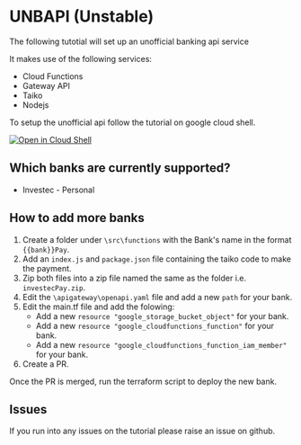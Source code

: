 # UNBAPI (Unstable)

The following tutotial will set up an unofficial banking api service

It makes use of the following services:
* Cloud Functions
* Gateway API
* Taiko
* Nodejs	

To setup the unofficial api follow the tutorial on google cloud shell.

[![Open in Cloud Shell](https://gstatic.com/cloudssh/images/open-btn.svg)](https://ssh.cloud.google.com/cloudshell/editor?cloudshell_git_repo=https%3A%2F%2Fgithub.com%2Fbezchristo%2Funbapi.git&cloudshell_print=cloud-shell-readme.txt&cloudshell_open_in_editor=main.tf&cloudshell_tutorial=tutorial.md&hl=en_GB&fromcloudshell=true&shellonly=false#id=I0_1588005425124&_gfid=I0_1588005425124&parent=https:%2F%2Fconsole.cloud.google.com)

## Which banks are currently supported?
* Investec - Personal

## How to add more banks
1. Create a folder under `\src\functions` with the Bank's name in the format `{{bank}}Pay`.
2. Add an `index.js` and `package.json` file containing the taiko code to make the payment.
3. Zip both files into a zip file named the same as the folder i.e. `investecPay.zip`.
4. Edit the `\apigateway\openapi.yaml` file and add a new `path` for your bank.
5. Edit the main.tf file and add the folowing:
   * Add a new `resource "google_storage_bucket_object"` for your bank.
   * Add a new `resource "google_cloudfunctions_function"` for your bank.
   * Add a new `resource "google_cloudfunctions_function_iam_member"` for your bank.
6. Create a PR.

Once the PR is merged, run the terraform script to deploy the new bank.

## Issues
If you run into any issues on the tutorial please raise an issue on github.